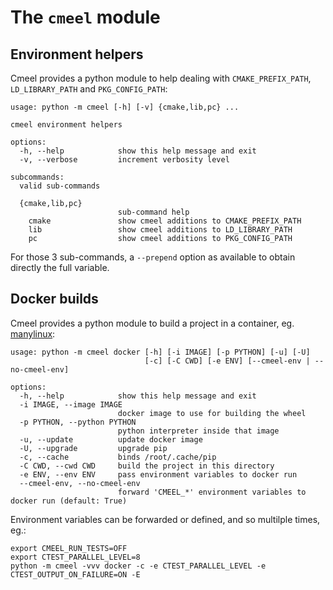 # The `cmeel` module

## Environment helpers

Cmeel provides a python module to help dealing with `CMAKE_PREFIX_PATH`, `LD_LIBRARY_PATH` and `PKG_CONFIG_PATH`:
```
usage: python -m cmeel [-h] [-v] {cmake,lib,pc} ...

cmeel environment helpers

options:
  -h, --help            show this help message and exit
  -v, --verbose         increment verbosity level

subcommands:
  valid sub-commands

  {cmake,lib,pc}
                        sub-command help
    cmake               show cmeel additions to CMAKE_PREFIX_PATH
    lib                 show cmeel additions to LD_LIBRARY_PATH
    pc                  show cmeel additions to PKG_CONFIG_PATH
```

For those 3 sub-commands, a `--prepend` option as available to obtain directly the full variable.

## Docker builds

Cmeel provides a python module to build a project in a container, eg. [manylinux](https://github.com/pypa/manylinux):
```
usage: python -m cmeel docker [-h] [-i IMAGE] [-p PYTHON] [-u] [-U]
                              [-c] [-C CWD] [-e ENV] [--cmeel-env | --no-cmeel-env]

options:
  -h, --help            show this help message and exit
  -i IMAGE, --image IMAGE
                        docker image to use for building the wheel
  -p PYTHON, --python PYTHON
                        python interpreter inside that image
  -u, --update          update docker image
  -U, --upgrade         upgrade pip
  -c, --cache           binds /root/.cache/pip
  -C CWD, --cwd CWD     build the project in this directory
  -e ENV, --env ENV     pass environment variables to docker run
  --cmeel-env, --no-cmeel-env
                        forward 'CMEEL_*' environment variables to docker run (default: True)

```

Environment variables can be forwarded or defined, and so multilple times, eg.:

```
export CMEEL_RUN_TESTS=OFF
export CTEST_PARALLEL_LEVEL=8
python -m cmeel -vvv docker -c -e CTEST_PARALLEL_LEVEL -e CTEST_OUTPUT_ON_FAILURE=ON -E
```
